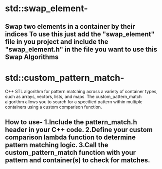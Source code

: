 # std::swap_element-

 Swap two elements in a container by their indices 
 To use this just add the "swap_element" file in you project and include the "swap_element.h" in the file you want to use this Swap Algorithms
-----------------------------------------------------------------------------------------------------------------------------------------------
# std::custom_pattern_match-
C++ STL algorithm for pattern matching across a variety of container types, such as arrays, vectors, lists, and maps. The custom_pattern_match algorithm allows you to search for a specified pattern within multiple containers using a custom comparison function.

How to use-
1.Include the pattern_match.h header in your C++ code.
2.Define your custom comparison lambda function to determine pattern matching logic.
3.Call the custom_pattern_match function with your pattern and container(s) to check for matches.
-----------------------------------------------------------------------------------------------------------------------------------------------
